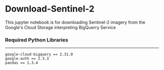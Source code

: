 # Download-Sentinel-2
This jupyter notebook is for downloading Sentinel-2 imagery from the Google's Cloud Storage interpreting BigQuerry Service 

### Required Python Libraries
------------------------------------------------

```
google-cloud-bigquery == 2.31.0
google-auth == 2.3.3
pandas == 1.3.4
```
